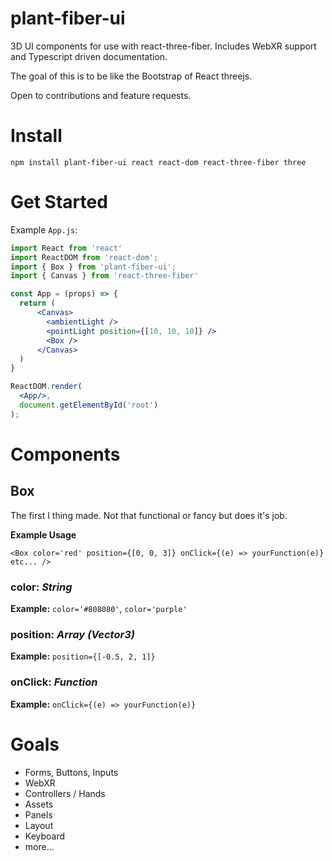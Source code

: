 # plant-fiber-ui
3D UI components for use with react-three-fiber. Includes WebXR support and Typescript driven documentation.

The goal of this is to be like the Bootstrap of React threejs.

Open to contributions and feature requests.

# Install

`npm install plant-fiber-ui react react-dom react-three-fiber three`

# Get Started

Example `App.js`:

```jsx
import React from 'react'
import ReactDOM from 'react-dom';
import { Box } from 'plant-fiber-ui';
import { Canvas } from 'react-three-fiber'

const App = (props) => {
  return (
      <Canvas>
        <ambientLight />
        <pointLight position={[10, 10, 10]} />
        <Box />
      </Canvas>
  )
}

ReactDOM.render(
  <App/>,
  document.getElementById('root')
);
```

# Components

## Box

The first I thing made. Not that functional or fancy but does it's job.

**Example Usage** 

```<Box color='red' position={[0, 0, 3]} onClick={(e) => yourFunction(e)} etc... />```

### color: *String*

**Example:** `color='#808080'`, `color='purple'` 

### position: *Array (Vector3)*

**Example:** `position={[-0.5, 2, 1]}`

### onClick: *Function*

**Example:** `onClick={(e) => yourFunction(e)}`

# Goals 

- Forms, Buttons, Inputs
- WebXR 
- Controllers / Hands
- Assets
- Panels
- Layout
- Keyboard
- more...
